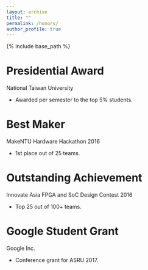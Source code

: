 ```yaml
---
layout: archive
title: ""
permalink: /honors/
author_profile: true
---
```


{% include base_path %}


Presidential Award
===
National Taiwan University
* Awarded per semester to the top 5% students.

Best Maker
===
MakeNTU Hardware Hackathon 2016
* 1st place out of 25 teams.

Outstanding Achievement
===
Innovate Asia FPGA and SoC Design Contest 2016
* Top 25 out of 100+ teams.

Google Student Grant
===
Google Inc.
* Conference grant for ASRU 2017.
